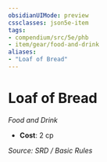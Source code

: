 ```yaml
---
obsidianUIMode: preview
cssclasses: json5e-item
tags:
- compendium/src/5e/phb
- item/gear/food-and-drink
aliases: 
- "Loaf of Bread"
---
```

# Loaf of Bread
*Food and Drink*  

- **Cost**: 2 cp

*Source: SRD / Basic Rules*